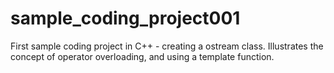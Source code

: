 sample_coding_project001
========================

First sample coding project in C++ -  creating a ostream class. Illustrates the concept of operator overloading, and using a template function. 
